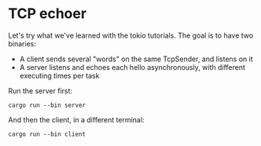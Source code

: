 # TCP echoer

Let's try what we've learned with the tokio tutorials.
The goal is to have two binaries:

- A client sends several "words" on the same TcpSender, and listens on it
- A server listens and echoes each hello asynchronously, with different executing times per task

Run the server first:

    cargo run --bin server

And then the client, in a different terminal:

    cargo run --bin client